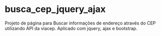 # busca_cep_jquery_ajax
Projeto de página para Buscar informações de endereço através do CEP utilizando API da viacep. Aplicado com jquery, ajax e bootstrap.

